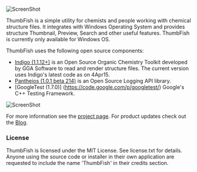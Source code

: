 ![ScreenShot](https://raw.githubusercontent.com/abhimanyusirohi/ThumbFish/master/TFShellExt/About.bmp)

ThumbFish is a simple utility for chemists and people working with chemical structure files. It integrates with Windows Operating System and provides structure Thumbnail, Preview, Search and other useful features. ThumbFish is currently only available for Windows OS.

ThumbFish uses the following open source components:
* [Indigo (1.1.12+)](http://www.ggasoftware.com/opensource/indigo) is an Open Source Organic Chemistry Toolkit developed by GGA Software to read and render structure files. The current version uses Indigo's latest code as on 4Apr15.
* [Pantheios (1.0.1 beta 214)](http://pantheios.org) is an Open Source Logging API library.
* [GoogleTest (1.7.0)] (https://code.google.com/p/googletest/) Google's C++ Testing Framework.

![ScreenShot](https://cloud.githubusercontent.com/assets/1557108/4781819/ace7dcbc-5cc1-11e4-8537-e98b3a3dbccb.png)

For more information see the [project page](http://abhimanyusirohi.github.io/ThumbFish/). For product updates check out the [Blog](http://thumbfish.blogspot.com).

### License

ThumbFish is licensed under the MIT License. See license.txt for details. Anyone using the source code or installer in their own application are requested to include the name 'ThumbFish' in their credits section.
